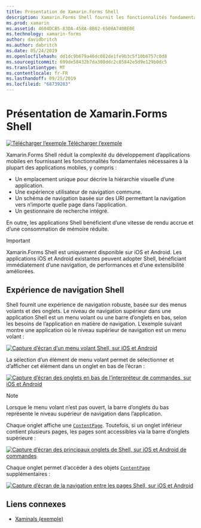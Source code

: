 ```yaml
---
title: Présentation de Xamarin.Forms Shell
description: Xamarin.Forms Shell fournit les fonctionnalités fondamentales nécessaires à la plupart des applications, y compris une expérience utilisateur de navigation commune, un schéma de navigation basée sur des URI et un gestionnaire de recherche intégré.
ms.prod: xamarin
ms.assetid: 4604DCB5-83DA-458A-8B02-6508A740BE0E
ms.technology: xamarin-forms
author: davidbritch
ms.author: dabritch
ms.date: 05/24/2019
ms.openlocfilehash: dd1dc9b679a46dc082de1fe9b3c5f10b6757c0d8
ms.sourcegitcommit: 699de58432b7da300ddc2c85842e5d9e129b0dc5
ms.translationtype: MT
ms.contentlocale: fr-FR
ms.lasthandoff: 09/25/2019
ms.locfileid: "68739283"
---
```

# <a name="xamarinforms-shell-introduction"></a>Présentation de Xamarin.Forms Shell

[![Télécharger l’exemple](~/media/shared/download.png) Télécharger l’exemple](https://docs.microsoft.com/samples/xamarin/xamarin-forms-samples/userinterface-xaminals/)

Xamarin.Forms Shell réduit la complexité du développement d’applications mobiles en fournissant les fonctionnalités fondamentales nécessaires à la plupart des applications mobiles, y compris :

- Un emplacement unique pour décrire la hiérarchie visuelle d’une application.
- Une expérience utilisateur de navigation commune.
- Un schéma de navigation basée sur des URI permettant la navigation vers n’importe quelle page dans l’application.
- Un gestionnaire de recherche intégré.

En outre, les applications Shell bénéficient d’une vitesse de rendu accrue et d’une consommation de mémoire réduite.

> [!IMPORTANT]
> Xamarin.Forms Shell est uniquement disponible sur iOS et Android. Les applications iOS et Android existantes peuvent adopter Shell, bénéficiant immédiatement d’une navigation, de performances et d’une extensibilité améliorées.

## <a name="shell-navigation-experience"></a>Expérience de navigation Shell

Shell fournit une expérience de navigation robuste, basée sur des menus volants et des onglets. Le niveau de navigation supérieur dans une application Shell est un menu volant ou une barre d’onglets en bas, selon les besoins de l’application en matière de navigation. L’exemple suivant montre une application où le niveau supérieur de navigation est un menu volant :

[![Capture d’écran d’un menu volant Shell, sur iOS et Android](introduction-images/flyout.png "Menu volant Shell")](introduction-images/flyout-large.png#lightbox "Menu volant Shell")

La sélection d’un élément de menu volant permet de sélectionner et d’afficher cet élément dans un onglet en bas de l’écran :

[![Capture d’écran des onglets en bas de l’interpréteur de commandes, sur iOS et Android](introduction-images/monkeys.png "Onglets du bas du shell")](introduction-images/monkeys-large.png#lightbox "Onglets du bas du shell")

> [!NOTE]
> Lorsque le menu volant n’est pas ouvert, la barre d’onglets du bas représente le niveau supérieur de navigation dans l’application.

Chaque onglet affiche une [`ContentPage`](xref:Xamarin.Forms.ContentPage). Toutefois, si un onglet inférieur contient plusieurs pages, les pages sont accessibles via la barre d’onglets supérieure :

[![Capture d’écran des principaux onglets de Shell, sur iOS et Android](introduction-images/cats.png "Onglets principaux de l’interpréteur") de commandes](introduction-images/cats-large.png#lightbox "Onglets principaux de l’interpréteur de commandes")

Chaque onglet permet d’accéder à des objets [`ContentPage`](xref:Xamarin.Forms.ContentPage) supplémentaires :

[![Capture d’écran de la navigation entre les pages Shell, sur iOS et Android](introduction-images/cat-details.png "Navigation dans l’application Shell")](introduction-images/cat-details-large.png#lightbox "Navigation dans l’application Shell")

## <a name="related-links"></a>Liens connexes

- [Xaminals (exemple)](https://docs.microsoft.com/samples/xamarin/xamarin-forms-samples/userinterface-xaminals/)
